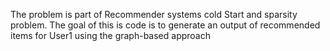 The problem is part of Recommender systems cold Start and sparsity problem. The goal of this is code is to generate an output of recommended items for User1 using the graph-based approach
